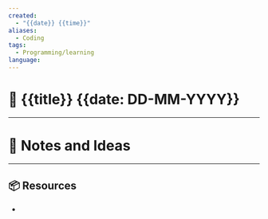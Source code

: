 ```yaml
---
created:
  - "{{date}} {{time}}"
aliases:
  - Coding
tags:
  - Programming/learning
language:
---
```

# 📃 {{title}} {{date: DD-MM-YYYY}}

---


# 📜 Notes and Ideas
---


## 📦 Resources
- 